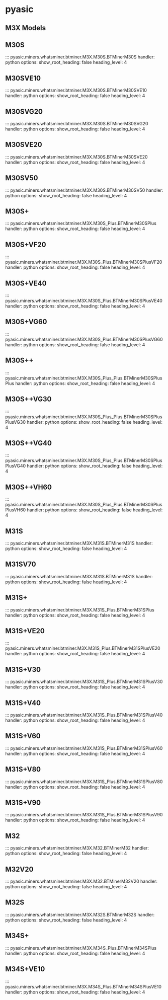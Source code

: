 # pyasic
## M3X Models

## M30S

::: pyasic.miners.whatsminer.btminer.M3X.M30S.BTMinerM30S
    handler: python
    options:
        show_root_heading: false
        heading_level: 4

## M30SVE10

::: pyasic.miners.whatsminer.btminer.M3X.M30S.BTMinerM30SVE10
    handler: python
    options:
        show_root_heading: false
        heading_level: 4

## M30SVG20

::: pyasic.miners.whatsminer.btminer.M3X.M30S.BTMinerM30SVG20
    handler: python
    options:
        show_root_heading: false
        heading_level: 4

## M30SVE20

::: pyasic.miners.whatsminer.btminer.M3X.M30S.BTMinerM30SVE20
    handler: python
    options:
        show_root_heading: false
        heading_level: 4

## M30SV50

::: pyasic.miners.whatsminer.btminer.M3X.M30S.BTMinerM30SV50
    handler: python
    options:
        show_root_heading: false
        heading_level: 4

## M30S+

::: pyasic.miners.whatsminer.btminer.M3X.M30S_Plus.BTMinerM30SPlus
    handler: python
    options:
        show_root_heading: false
        heading_level: 4

## M30S+VF20

::: pyasic.miners.whatsminer.btminer.M3X.M30S_Plus.BTMinerM30SPlusVF20
    handler: python
    options:
        show_root_heading: false
        heading_level: 4

## M30S+VE40

::: pyasic.miners.whatsminer.btminer.M3X.M30S_Plus.BTMinerM30SPlusVE40
    handler: python
    options:
        show_root_heading: false
        heading_level: 4

## M30S+VG60

::: pyasic.miners.whatsminer.btminer.M3X.M30S_Plus.BTMinerM30SPlusVG60
    handler: python
    options:
        show_root_heading: false
        heading_level: 4

## M30S++

::: pyasic.miners.whatsminer.btminer.M3X.M30S_Plus_Plus.BTMinerM30SPlusPlus
    handler: python
    options:
        show_root_heading: false
        heading_level: 4

## M30S++VG30

::: pyasic.miners.whatsminer.btminer.M3X.M30S_Plus_Plus.BTMinerM30SPlusPlusVG30
    handler: python
    options:
        show_root_heading: false
        heading_level: 4

## M30S++VG40

::: pyasic.miners.whatsminer.btminer.M3X.M30S_Plus_Plus.BTMinerM30SPlusPlusVG40
    handler: python
    options:
        show_root_heading: false
        heading_level: 4

## M30S++VH60

::: pyasic.miners.whatsminer.btminer.M3X.M30S_Plus_Plus.BTMinerM30SPlusPlusVH60
    handler: python
    options:
        show_root_heading: false
        heading_level: 4


## M31S

::: pyasic.miners.whatsminer.btminer.M3X.M31S.BTMinerM31S
    handler: python
    options:
        show_root_heading: false
        heading_level: 4

## M31SV70

::: pyasic.miners.whatsminer.btminer.M3X.M31S.BTMinerM31S
    handler: python
    options:
        show_root_heading: false
        heading_level: 4

## M31S+

::: pyasic.miners.whatsminer.btminer.M3X.M31S_Plus.BTMinerM31SPlus
    handler: python
    options:
        show_root_heading: false
        heading_level: 4

## M31S+VE20

::: pyasic.miners.whatsminer.btminer.M3X.M31S_Plus.BTMinerM31SPlusVE20
    handler: python
    options:
        show_root_heading: false
        heading_level: 4

## M31S+V30

::: pyasic.miners.whatsminer.btminer.M3X.M31S_Plus.BTMinerM31SPlusV30
    handler: python
    options:
        show_root_heading: false
        heading_level: 4

## M31S+V40

::: pyasic.miners.whatsminer.btminer.M3X.M31S_Plus.BTMinerM31SPlusV40
    handler: python
    options:
        show_root_heading: false
        heading_level: 4

## M31S+V60

::: pyasic.miners.whatsminer.btminer.M3X.M31S_Plus.BTMinerM31SPlusV60
    handler: python
    options:
        show_root_heading: false
        heading_level: 4

## M31S+V80

::: pyasic.miners.whatsminer.btminer.M3X.M31S_Plus.BTMinerM31SPlusV80
    handler: python
    options:
        show_root_heading: false
        heading_level: 4

## M31S+V90

::: pyasic.miners.whatsminer.btminer.M3X.M31S_Plus.BTMinerM31SPlusV90
    handler: python
    options:
        show_root_heading: false
        heading_level: 4

## M32

::: pyasic.miners.whatsminer.btminer.M3X.M32.BTMinerM32
    handler: python
    options:
        show_root_heading: false
        heading_level: 4

## M32V20

::: pyasic.miners.whatsminer.btminer.M3X.M32.BTMinerM32V20
    handler: python
    options:
        show_root_heading: false
        heading_level: 4

## M32S

::: pyasic.miners.whatsminer.btminer.M3X.M32S.BTMinerM32S
    handler: python
    options:
        show_root_heading: false
        heading_level: 4

## M34S+

::: pyasic.miners.whatsminer.btminer.M3X.M34S_Plus.BTMinerM34SPlus
    handler: python
    options:
        show_root_heading: false
        heading_level: 4

## M34S+VE10

::: pyasic.miners.whatsminer.btminer.M3X.M34S_Plus.BTMinerM34SPlusVE10
    handler: python
    options:
        show_root_heading: false
        heading_level: 4
